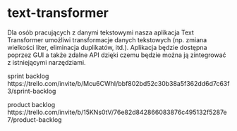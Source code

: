 # text-transformer
<p>Dla osób pracujących z danymi tekstowymi nasza aplikacja Text Transformer umożliwi transformacje danych tekstowych (np. zmiana wielkości liter, eliminacja duplikatów, itd.). Aplikacja będzie dostępna poprzez GUI a także zdalne API dzięki czemu będzie można ją zintegrować z istniejącymi narzędziami.</p>
<p> sprint backlog https://trello.com/invite/b/Mcu6CWhI/bbf802bd52c30b38a5f362dd6d7c63f3/sprint-backlog </p>
<p> product backlog https://trello.com/invite/b/15KNs0tV/76e82d842866083876c495132f5287e7/product-backlog </p>
